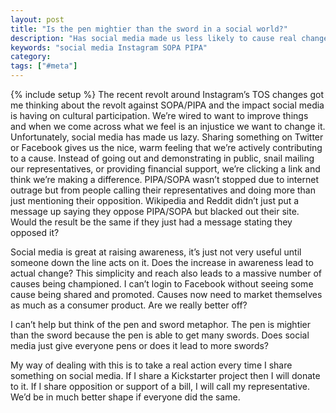 ```yaml
---
layout: post
title: "Is the pen mightier than the sword in a social world?"
description: "Has social media made us less likely to cause real change in the world since we're liking and sharing instead?"
keywords: "social media Instagram SOPA PIPA"
category:
tags: ["#meta"]
---
```

{% include setup %}
The recent revolt around Instagram’s TOS changes got me thinking about the revolt against SOPA/PIPA and the impact social media is having on cultural participation. We’re wired to want to improve things and when we come across what we feel is an injustice we want to change it. Unfortunately, social media has made us lazy. Sharing something on Twitter or Facebook gives us the nice, warm feeling that we’re actively contributing to a cause. Instead of going out and demonstrating in public, snail mailing our representatives, or providing financial support, we’re clicking a link and think we’re making a difference. PIPA/SOPA wasn’t stopped due to internet outrage but from people calling their representatives and doing more than just mentioning their opposition. Wikipedia and Reddit didn’t just put a message up saying they oppose PIPA/SOPA but blacked out their site. Would the result be the same if they just had a message stating they opposed it?

Social media is great at raising awareness, it’s just not very useful until someone down the line acts on it. Does the increase in awareness lead to actual change? This simplicity and reach also leads to a massive number of causes being championed. I can’t login to Facebook without seeing some cause being shared and promoted. Causes now need to market themselves as much as a consumer product. Are we really better off?

I can’t help but think of the pen and sword metaphor. The pen is mightier than the sword because the pen is able to get many swords. Does social media just give everyone pens or does it lead to more swords?

My way of dealing with this is to take a real action every time I share something on social media. If I share a Kickstarter project then I will donate to it. If I share opposition or support of a bill, I will call my representative. We’d be in much better shape if everyone did the same.